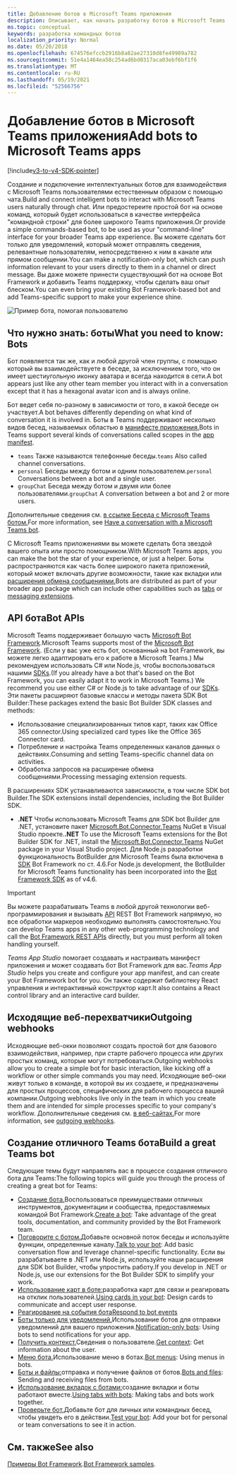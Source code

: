 ```yaml
---
title: Добавление ботов в Microsoft Teams приложения
description: Описывает, как начать разработку ботов в Microsoft Teams
ms.topic: conceptual
keywords: разработка командных ботов
localization_priority: Normal
ms.date: 05/20/2018
ms.openlocfilehash: 674576efccb2916b8a82ae27310d8fe49909a782
ms.sourcegitcommit: 51e4a1464ea58c254ad6bd0317aca03ebf6bf1f6
ms.translationtype: MT
ms.contentlocale: ru-RU
ms.lasthandoff: 05/19/2021
ms.locfileid: "52566756"
---
```

# <a name="add-bots-to-microsoft-teams-apps"></a><span data-ttu-id="885b0-104">Добавление ботов в Microsoft Teams приложения</span><span class="sxs-lookup"><span data-stu-id="885b0-104">Add bots to Microsoft Teams apps</span></span>

[!include[v3-to-v4-SDK-pointer](~/includes/v3-to-v4-pointer-bots.md)]

<span data-ttu-id="885b0-105">Создание и подключение интеллектуальных ботов для взаимодействия с Microsoft Teams пользователями естественным образом с помощью чата.</span><span class="sxs-lookup"><span data-stu-id="885b0-105">Build and connect intelligent bots to interact with Microsoft Teams users naturally through chat.</span></span> <span data-ttu-id="885b0-106">Или предостереите простой бот на основе команд, который будет использоваться в качестве интерфейса "командной строки" для более широкого Teams приложения.</span><span class="sxs-lookup"><span data-stu-id="885b0-106">Or provide a simple commands-based bot, to be used as your "command-line" interface for your broader Teams app experience.</span></span> <span data-ttu-id="885b0-107">Вы можете сделать бот только для уведомлений, который может отправлять сведения, релевантные пользователям, непосредственно к ним в канале или прямом сообщении.</span><span class="sxs-lookup"><span data-stu-id="885b0-107">You can make a notification-only bot, which can push information relevant to your users directly to them in a channel or direct message.</span></span> <span data-ttu-id="885b0-108">Вы даже можете принести существующий бот на основе Bot Framework и добавить Teams поддержку, чтобы сделать ваш опыт блеском.</span><span class="sxs-lookup"><span data-stu-id="885b0-108">You can even bring your existing Bot Framework-based bot and add Teams-specific support to make your experience shine.</span></span>

![Пример бота, помогая пользователю](~/assets/images/bot_example.png)

## <a name="what-you-need-to-know-bots"></a><span data-ttu-id="885b0-110">Что нужно знать: боты</span><span class="sxs-lookup"><span data-stu-id="885b0-110">What you need to know: Bots</span></span>

<span data-ttu-id="885b0-111">Бот появляется так же, как и любой другой член группы, с помощью который вы взаимодействуете в беседе, за исключением того, что он имеет шестиугольную иконку аватара и всегда находится в сети.</span><span class="sxs-lookup"><span data-stu-id="885b0-111">A bot appears just like any other team member you interact with in a conversation except that it has a hexagonal avatar icon and is always online.</span></span>

<span data-ttu-id="885b0-112">Бот ведет себя по-разному в зависимости от того, в какой беседе он участвует.</span><span class="sxs-lookup"><span data-stu-id="885b0-112">A bot behaves differently depending on what kind of conversation it is involved in.</span></span> <span data-ttu-id="885b0-113">Боты в Teams поддерживают несколько видов бесед, называемых областью в [манифесте приложения.](~/resources/schema/manifest-schema.md)</span><span class="sxs-lookup"><span data-stu-id="885b0-113">Bots in Teams support several kinds of conversations called scopes in the [app manifest](~/resources/schema/manifest-schema.md).</span></span>

* <span data-ttu-id="885b0-114">`teams` Также называются телефонные беседы.</span><span class="sxs-lookup"><span data-stu-id="885b0-114">`teams` Also called channel conversations.</span></span>
* <span data-ttu-id="885b0-115">`personal` Беседы между ботом и одним пользователем.</span><span class="sxs-lookup"><span data-stu-id="885b0-115">`personal` Conversations between a bot and a single user.</span></span>
* <span data-ttu-id="885b0-116">`groupChat` Беседа между ботом и двумя или более пользователями.</span><span class="sxs-lookup"><span data-stu-id="885b0-116">`groupChat` A conversation between a bot and 2 or more users.</span></span>

<span data-ttu-id="885b0-117">Дополнительные сведения см. [в ссылке Беседа с Microsoft Teams ботом.](~/resources/bot-v3/bot-conversations/bots-conversations.md)</span><span class="sxs-lookup"><span data-stu-id="885b0-117">For more information, see [Have a conversation with a Microsoft Teams bot](~/resources/bot-v3/bot-conversations/bots-conversations.md).</span></span>

<span data-ttu-id="885b0-118">С Microsoft Teams приложениями вы можете сделать бота звездой вашего опыта или просто помощником.</span><span class="sxs-lookup"><span data-stu-id="885b0-118">With Microsoft Teams apps, you can make the bot the star of your experience, or just a helper.</span></span> <span data-ttu-id="885b0-119">Боты распространяются как часть более широкого пакета приложений, который [](~/tabs/what-are-tabs.md) может включать другие возможности, такие как вкладки или [расширения обмена сообщениями.](~/messaging-extensions/what-are-messaging-extensions.md)</span><span class="sxs-lookup"><span data-stu-id="885b0-119">Bots are distributed as part of your broader app package which can include other capabilities such as [tabs](~/tabs/what-are-tabs.md) or [messaging extensions](~/messaging-extensions/what-are-messaging-extensions.md).</span></span>

## <a name="bot-apis"></a><span data-ttu-id="885b0-120">API бота</span><span class="sxs-lookup"><span data-stu-id="885b0-120">Bot APIs</span></span>

<span data-ttu-id="885b0-121">Microsoft Teams поддерживает большую часть [Microsoft Bot Framework](https://dev.botframework.com/).</span><span class="sxs-lookup"><span data-stu-id="885b0-121">Microsoft Teams supports most of the [Microsoft Bot Framework](https://dev.botframework.com/).</span></span> <span data-ttu-id="885b0-122">(Если у вас уже есть бот, основанный на bot Framework, вы можете легко адаптировать его к работе в Microsoft Teams.) Мы рекомендуем использовать C# или Node.js, чтобы воспользоваться нашими [SDKs](/microsoftteams/platform/#pivot=sdk-tools).</span><span class="sxs-lookup"><span data-stu-id="885b0-122">(If you already have a bot that's based on the Bot Framework, you can easily adapt it to work in Microsoft Teams.) We recommend you use either C# or Node.js to take advantage of our [SDKs](/microsoftteams/platform/#pivot=sdk-tools).</span></span> <span data-ttu-id="885b0-123">Эти пакеты расширяют базовые классы и методы пакета SDK Bot Builder:</span><span class="sxs-lookup"><span data-stu-id="885b0-123">These packages extend the basic Bot Builder SDK classes and methods:</span></span>

* <span data-ttu-id="885b0-124">Использование специализированных типов карт, таких как Office 365 connector.</span><span class="sxs-lookup"><span data-stu-id="885b0-124">Using specialized card types like the Office 365 Connector card.</span></span>
* <span data-ttu-id="885b0-125">Потребление и настройка Teams определенных каналов данных о действиях.</span><span class="sxs-lookup"><span data-stu-id="885b0-125">Consuming and setting Teams-specific channel data on activities.</span></span>
* <span data-ttu-id="885b0-126">Обработка запросов на расширение обмена сообщениями.</span><span class="sxs-lookup"><span data-stu-id="885b0-126">Processing messaging extension requests.</span></span>

<span data-ttu-id="885b0-127">В расширениях SDK устанавливаются зависимости, в том числе SDK bot Builder.</span><span class="sxs-lookup"><span data-stu-id="885b0-127">The SDK extensions install dependencies, including the Bot Builder SDK.</span></span>

* <span data-ttu-id="885b0-128">**.NET** Чтобы использовать Microsoft Teams для SDK bot Builder для .NET, установите пакет [Microsoft.Bot.Connector.Teams](https://www.nuget.org/packages/Microsoft.Bot.Connector.Teams) NuGet в Visual Studio проекте.</span><span class="sxs-lookup"><span data-stu-id="885b0-128">**.NET** To use the Microsoft Teams extensions for the Bot Builder SDK for .NET, install the [Microsoft.Bot.Connector.Teams](https://www.nuget.org/packages/Microsoft.Bot.Connector.Teams) NuGet package in your Visual Studio project.</span></span> <span data-ttu-id="885b0-129">Для Node.js разработки функциональность BotBuilder для Microsoft Teams была включена в [SDK](https://github.com/microsoft/botframework-sdk) Bot Framework по ст. 4.6.</span><span class="sxs-lookup"><span data-stu-id="885b0-129">For Node.js development, the BotBuilder for Microsoft Teams functionality has been incorporated into the [Bot Framework SDK](https://github.com/microsoft/botframework-sdk) as of v4.6.</span></span>

> [!IMPORTANT]
> <span data-ttu-id="885b0-130">Вы можете разрабатывать Teams в любой другой технологии веб-программирования и вызывать [API](/bot-framework/rest-api/bot-framework-rest-overview) REST Bot Framework напрямую, но все обработки маркеров необходимо выполнять самостоятельно.</span><span class="sxs-lookup"><span data-stu-id="885b0-130">You can develop Teams apps in any other web-programming technology and call the [Bot Framework REST APIs](/bot-framework/rest-api/bot-framework-rest-overview) directly, but you must perform all token handling yourself.</span></span>

<span data-ttu-id="885b0-131">*Teams App Studio* помогает создавать и настраивать манифест приложения и может создавать бот Bot Framework для вас.</span><span class="sxs-lookup"><span data-stu-id="885b0-131">*Teams App Studio* helps you create and configure your app manifest, and can create your Bot Framework bot for you.</span></span> <span data-ttu-id="885b0-132">Он также содержит библиотеку React управления и интерактивный конструктор карт.</span><span class="sxs-lookup"><span data-stu-id="885b0-132">It also contains a React control library and an interactive card builder.</span></span>

## <a name="outgoing-webhooks"></a><span data-ttu-id="885b0-133">Исходящие веб-перехватчики</span><span class="sxs-lookup"><span data-stu-id="885b0-133">Outgoing webhooks</span></span>

<span data-ttu-id="885b0-134">Исходяющие веб-окки позволяют создать простой бот для базового взаимодействия, например, при старте рабочего процесса или других простых команд, которые могут потребоваться.</span><span class="sxs-lookup"><span data-stu-id="885b0-134">Outgoing webhooks allow you to create a simple bot for basic interaction, like kicking off a workflow or other simple commands you may need.</span></span> <span data-ttu-id="885b0-135">Исходяющие веб-оки живут только в команде, в которой вы их создаете, и предназначены для простых процессов, специфических для рабочего процесса вашей компании.</span><span class="sxs-lookup"><span data-stu-id="885b0-135">Outgoing webhooks live only in the team in which you create them and are intended for simple processes specific to your company's workflow.</span></span> <span data-ttu-id="885b0-136">Дополнительные сведения см. [в веб-сайтах.](~/webhooks-and-connectors/how-to/add-outgoing-webhook.md)</span><span class="sxs-lookup"><span data-stu-id="885b0-136">For more information, see [outgoing webhooks](~/webhooks-and-connectors/how-to/add-outgoing-webhook.md).</span></span>

## <a name="build-a-great-teams-bot"></a><span data-ttu-id="885b0-137">Создание отличного Teams бота</span><span class="sxs-lookup"><span data-stu-id="885b0-137">Build a great Teams bot</span></span>

<span data-ttu-id="885b0-138">Следующие темы будут направлять вас в процессе создания отличного бота для Teams:</span><span class="sxs-lookup"><span data-stu-id="885b0-138">The following topics will guide you through the process of creating a great bot for Teams:</span></span>

* <span data-ttu-id="885b0-139">[Создание бота.](~/resources/bot-v3/bots-create.md)Воспользоваться преимуществами отличных инструментов, документации и сообщества, предоставляемых командой Bot Framework.</span><span class="sxs-lookup"><span data-stu-id="885b0-139">[Create a bot](~/resources/bot-v3/bots-create.md): Take advantage of the great tools, documentation, and community provided by the Bot Framework team.</span></span>
* <span data-ttu-id="885b0-140">[Поговорите с ботом.](~/resources/bot-v3/bot-conversations/bots-conversations.md)Добавьте основной поток беседы и используйте функции, определенные каналу.</span><span class="sxs-lookup"><span data-stu-id="885b0-140">[Talk to your bot](~/resources/bot-v3/bot-conversations/bots-conversations.md): Add basic conversation flow and leverage channel-specific functionality.</span></span> <span data-ttu-id="885b0-141">Если вы разрабатываете в .NET или Node.js, используйте наши расширения для SDK bot Builder, чтобы упростить работу.</span><span class="sxs-lookup"><span data-stu-id="885b0-141">If you develop in .NET or Node.js, use our extensions for the Bot Builder SDK to simplify your work.</span></span>
* <span data-ttu-id="885b0-142">[Использование карт в боте:](~/resources/bot-v3/bots-cards.md)разработка карт для связи и реагировать на отклик пользователей.</span><span class="sxs-lookup"><span data-stu-id="885b0-142">[Using cards in your bot](~/resources/bot-v3/bots-cards.md): Design cards to communicate and accept user response.</span></span>
* [<span data-ttu-id="885b0-143">Реагирование на события бота</span><span class="sxs-lookup"><span data-stu-id="885b0-143">Respond to bot events</span></span>](~/resources/bot-v3/bots-notifications.md)
* <span data-ttu-id="885b0-144">[Боты только для уведомлений.](~/resources/bot-v3/bots-notification-only.md)Использование ботов для отправки уведомлений для вашего приложения.</span><span class="sxs-lookup"><span data-stu-id="885b0-144">[Notification-only bots](~/resources/bot-v3/bots-notification-only.md): Using bots to send notifications for your app.</span></span>
* <span data-ttu-id="885b0-145">[Получить контекст.](~/resources/bot-v3/bots-context.md)Сведения о пользователе.</span><span class="sxs-lookup"><span data-stu-id="885b0-145">[Get context](~/resources/bot-v3/bots-context.md): Get information about the user.</span></span>
* <span data-ttu-id="885b0-146">[Меню бота.](~/resources/bot-v3/bots-menus.md)Использование меню в ботах.</span><span class="sxs-lookup"><span data-stu-id="885b0-146">[Bot menus](~/resources/bot-v3/bots-menus.md): Using menus in bots.</span></span>
* <span data-ttu-id="885b0-147">[Боты и файлы:](~/resources/bot-v3/bots-files.md)отправка и получение файлов от ботов.</span><span class="sxs-lookup"><span data-stu-id="885b0-147">[Bots and files](~/resources/bot-v3/bots-files.md): Sending and receiving files from bots.</span></span>
* <span data-ttu-id="885b0-148">[Использование вкладок с ботами:](~/resources/bot-v3/bots-with-tabs.md)создание вкладки и боты работают вместе.</span><span class="sxs-lookup"><span data-stu-id="885b0-148">[Using tabs with bots](~/resources/bot-v3/bots-with-tabs.md): Making tabs and bots work together.</span></span>
* <span data-ttu-id="885b0-149">[Проверьте бот.](~/resources/bot-v3/bots-test.md)Добавьте бот для личных или командных бесед, чтобы увидеть его в действии.</span><span class="sxs-lookup"><span data-stu-id="885b0-149">[Test your bot](~/resources/bot-v3/bots-test.md): Add your bot for personal or team conversations to see it in action.</span></span>

## <a name="see-also"></a><span data-ttu-id="885b0-150">См. также</span><span class="sxs-lookup"><span data-stu-id="885b0-150">See also</span></span>

<span data-ttu-id="885b0-151">[Примеры Bot Framework](https://github.com/Microsoft/BotBuilder-Samples/blob/master/README.md).</span><span class="sxs-lookup"><span data-stu-id="885b0-151">[Bot Framework samples](https://github.com/Microsoft/BotBuilder-Samples/blob/master/README.md).</span></span>